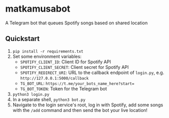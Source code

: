 # matkamusabot

A Telegram bot that queues Spotify songs based on shared location

## Quickstart

1. `pip install -r requirements.txt`
2. Set some environment variables:
    * `SPOTIFY_CLIENT_ID`: Client ID for Spotify API
    * `SPOTIFY_CLIENT_SECRET`: Client secret for Spotify API
    * `SPOTIFY_REDIRECT_URI`: URL to the callback endpoint of `login.py`,
    e.g. `http://127.0.0.1:5000/callback`
    * `TG_BOT_URL`: `https://t.me/your_bots_name_here?start=`
    * `TG_BOT_TOKEN`: Token for the Telegram bot
3. `python3 login.py`
4. In a separate shell, `python3 bot.py`
5. Navigate to the login service's root, log in with Spotify, add some songs with the `/add` command
and then send the bot your live location!
